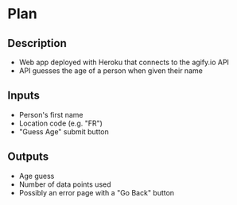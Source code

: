 # Plan

## Description
- Web app deployed with Heroku that connects to the agify.io API
- API guesses the age of a person when given their name

## Inputs
- Person's first name
- Location code (e.g. "FR")
- "Guess Age" submit button


## Outputs
- Age guess
- Number of data points used
- Possibly an error page with a "Go Back" button